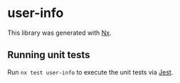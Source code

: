 # user-info

This library was generated with [Nx](https://nx.dev).

## Running unit tests

Run `nx test user-info` to execute the unit tests via [Jest](https://jestjs.io).
